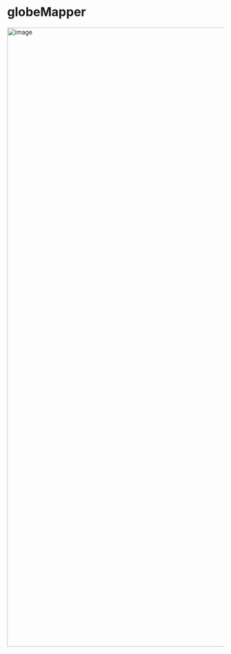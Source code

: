 # globeMapper
<img width="1433" alt="image" src="https://github.com/user-attachments/assets/08c24c8d-9464-45f5-92e8-8f838d251448" />
